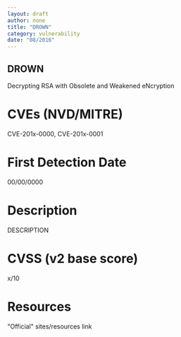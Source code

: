 ```yaml
---
layout: draft
author: none
title: "DROWN"
category: vulnerability
date: "08/2016"
---
```


## DROWN

Decrypting RSA with Obsolete and Weakened eNcryption
<!-- more -->

# CVEs (NVD/MITRE)
CVE-201x-0000, CVE-201x-0001

# First Detection Date
00/00/0000

# Description
DESCRIPTION

# CVSS (v2 base score)
x/10

# Resources
"Official" sites/resources link
